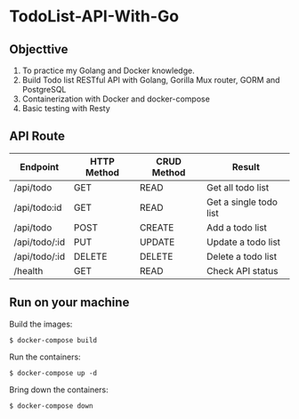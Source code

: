 # TodoList-API-With-Go

## Objecttive
  1. To practice my Golang and Docker knowledge.
  2. Build Todo list RESTful API with Golang, Gorilla Mux router, GORM and PostgreSQL
  3. Containerization with Docker and docker-compose
  4. Basic testing with Resty
  
 ## API Route
| Endpoint | HTTP Method | CRUD Method | Result |
| ----------- | ----------- | ---------| -------|
| /api/todo | GET | READ | Get all todo list |
| /api/todo:id | GET | READ | Get a single todo list |
| /api/todo | POST | CREATE | Add a todo list |
| /api/todo/:id | PUT | UPDATE | Update a todo list |
| /api/todo/:id | DELETE | DELETE | Delete a todo list |
| /health | GET | READ | Check API status |
  
 
## Run on your machine
Build the images:
```
$ docker-compose build
```
Run the containers:
```
$ docker-compose up -d
```
Bring down the containers:
```
$ docker-compose down
```

